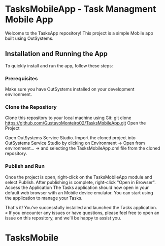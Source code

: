# TasksMobileApp - Task Managment Mobile App

Welcome to the TasksApp repository! This project is a simple Mobile app built using OutSystems.

## Installation and Running the App

To quickly install and run the app, follow these steps:

### Prerequisites

Make sure you have OutSystems installed on your development environment.

### Clone the Repository

Clone this repository to your local machine using Git:
git clone https://github.com/GustavoMonteiro02/TasksMobileApp.git
Open the Project

Open OutSystems Service Studio.
Import the cloned project into OutSystems Service Studio by clicking on Environment -> Open from environment... -> and selecting the TasksMobileApp.oml file from the cloned repository.

### Publish and Run

Once the project is open, right-click on the TasksMobileApp module and select Publish.
After publishing is complete, right-click "Open in Browser".
Access the Application
The Tasks application should now open in your default web browser with an Mobile device emulator. You can start using the application to manage your Tasks.

That's it! You've successfully installed and launched the Tasks application.
«
If you encounter any issues or have questions, please feel free to open an issue on this repository, and we'll be happy to assist you.

# TasksMobile
